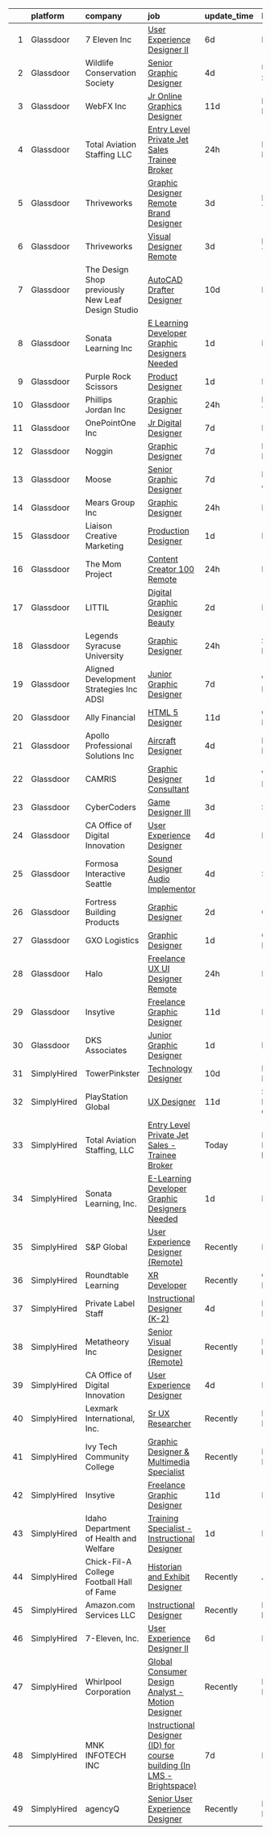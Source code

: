 

|    | platform    | company                                            | job                                                                                                                                                                                                                                                                                                                                                                                                                                                                                                                                                                                                                                                                                                                                                                                                                                                                                                                                                                                                                                                                                                                                                                                                                                                                                                                                          | update_time   | location                 |
|---:|:------------|:---------------------------------------------------|:---------------------------------------------------------------------------------------------------------------------------------------------------------------------------------------------------------------------------------------------------------------------------------------------------------------------------------------------------------------------------------------------------------------------------------------------------------------------------------------------------------------------------------------------------------------------------------------------------------------------------------------------------------------------------------------------------------------------------------------------------------------------------------------------------------------------------------------------------------------------------------------------------------------------------------------------------------------------------------------------------------------------------------------------------------------------------------------------------------------------------------------------------------------------------------------------------------------------------------------------------------------------------------------------------------------------------------------------|:--------------|:-------------------------|
|  1 | Glassdoor   | 7 Eleven  Inc                                      | [User Experience Designer II](https://www.glassdoor.com/partner/jobListing.htm?pos=101&ao=1110586&s=58&guid=00000181096dec8e9e74eb86922bdf22&src=GD_JOB_AD&t=SR&vt=w&cs=1_a6a5a20c&cb=1653720608224&jobListingId=1007881090040&cpc=F0038DB93C4854FD&jrtk=3-0-1g44mrr5ii6i7801-1g44mrr61q078800-d2493598c7d9ad2c--6NYlbfkN0AZh1or1nd4P80EI3VbDMEkHk3WtTTbA7v48SN8PUwli7eEKsXihalT5eu29SHp10Jd19ca7OuAyuQu5wpszQRQtygAVLMkOx3v6UyeIJBa3cEIfhPOMnQxQ-ugoaDD0iJImwaUoNXcGsckQb4mGk9bxsWh7ough2gIb78hZZ7bVT4qTqC8J6cvqLDGmo5y0fGaBN7jvJ-cKGD5yuEk51EbrzjkxH0FFhk5LoX3PRaOJAfTQ2WSaL2YMiDcKePnIB2Nx8DwdjJ5OwwK6lN7RnVOjzzhuymCB69It3hDecWinFdjrlbzcAb5LRQyp9b-Hg_0CMic7xhJE2ZD8Up5M4XEpUKUVwlIZ0lwaPGhLlZhFOA8fA0FvARPrufGQiAKgx772BzngHxRZH1isvYSEai21APg1_JB2ZU1ZkVXjc6l_Emuc4Nas7g4WgBTwahW7D4BRgj8lM5D38tOCpOJy9jnm57oSLSNkonoNtUJYC2ds0IAKvqTMKVbkoWnLBNp46KpVFTOdPlcJKUGpF0V_SVsA_9n9GN-jcSOBUiYQMPNdtdE6huWfeDLG1gv8AXDyo6aFpDjjj132suyx6SkgpsPhgc9U9P0zBuaPvsxaTxU3hu83cjg72WCYjQ-eEH8dAZoIXX-X7j4tYFdOFuBX4vDemjXAYCZkhSWHHBptplsDPVrY4DlNiL__w9OY_7ayQoTxhQwfn7qM7KBbx3NNcCb)                                                                                                                                                                                                                                                            | 6d            | Irving, TX               |
|  2 | Glassdoor   | Wildlife Conservation Society                      | [Senior Graphic Designer](https://www.glassdoor.com/partner/jobListing.htm?pos=128&ao=1136043&s=58&guid=00000181096dec8e9e74eb86922bdf22&src=GD_JOB_AD&t=SR&vt=w&cs=1_ace6a590&cb=1653720608230&jobListingId=1007886555647&jrtk=3-0-1g44mrr5ii6i7801-1g44mrr61q078800-41f3726d2523b07a-)                                                                                                                                                                                                                                                                                                                                                                                                                                                                                                                                                                                                                                                                                                                                                                                                                                                                                                                                                                                                                                                     | 4d            | United States            |
|  3 | Glassdoor   | WebFX  Inc                                         | [Jr  Online Graphics Designer](https://www.glassdoor.com/partner/jobListing.htm?pos=105&ao=1110586&s=58&guid=00000181096dec8e9e74eb86922bdf22&src=GD_JOB_AD&t=SR&vt=w&cs=1_95c764ad&cb=1653720608225&jobListingId=1007867152531&cpc=9C2286EA3771AAF6&jrtk=3-0-1g44mrr5ii6i7801-1g44mrr61q078800-e45d203cd15b1a88--6NYlbfkN0AA3uNcJ0aeXBAdVd1dUlJvZjHaUXbbC2QUFGJChoFW7xEU327m6es5fnmO4XFfQsElUQ5B2qez56nt0s_fqeW3_CEP4WT4GTXC0RSYE13d5_LoyRRUBtBgM1MHZfL2KnJULpAfNAJiUd9jBARxSD4BJ-OVc0YEX-8Vb9B6a11teLBKNpBs2fFa1JCVe2DlZD_No5AqK-WSe_DpC04pdhy4VhmJWIioLlVITIQ0Hts90ZJveDbijrAqYkllT-uz-msAZhrMGIm0nPBTbdcK5P_RbizYew9vVfZgnZrr2vcX83HU1v4WdeJ0NHnQ3X4BBDkhTHQjmoiAoVt0lk_eLcRS-qvKQKFIhdSAbt7YjjOK05Z7ZTYGwGt26EEsrH76-GBNRbdeeYJt5ozb-2EN4J2ZA9sxNUHgdE0GM5BaLEco2DIyz8xWyWAUfxCiOyKPtzkY8rpWw82IGvevkhjZCSZLQUbbfgH_njpLGWlfQEud__7xJXnF6cQffvqtI0Bj7Zo3E2H-R89d4iaPKs77ug7TpLOgx638Od-JLupQIZyC3foBCwWfV9dX)                                                                                                                                                                                                                                                                                                                                                                                                                           | 11d           | Harrisburg, PA           |
|  4 | Glassdoor   | Total Aviation Staffing  LLC                       | [Entry Level Private Jet Sales   Trainee Broker](https://www.glassdoor.com/partner/jobListing.htm?pos=125&ao=1136043&s=58&guid=00000181096dec8e9e74eb86922bdf22&src=GD_JOB_AD&t=SR&vt=w&ea=1&cs=1_0872eabd&cb=1653720608227&jobListingId=1007899093123&jrtk=3-0-1g44mrr5ii6i7801-1g44mrr61q078800-3eade2fd6a206fed-)                                                                                                                                                                                                                                                                                                                                                                                                                                                                                                                                                                                                                                                                                                                                                                                                                                                                                                                                                                                                                         | 24h           | New York, NY             |
|  5 | Glassdoor   | Thriveworks                                        | [Graphic Designer   Remote  Brand Designer ](https://www.glassdoor.com/partner/jobListing.htm?pos=121&ao=1136043&s=58&guid=00000181096dec8e9e74eb86922bdf22&src=GD_JOB_AD&t=SR&vt=w&ea=1&cs=1_ac62c7b9&cb=1653720608227&jobListingId=1007889421370&jrtk=3-0-1g44mrr5ii6i7801-1g44mrr61q078800-78958aa93bcbd39e-)                                                                                                                                                                                                                                                                                                                                                                                                                                                                                                                                                                                                                                                                                                                                                                                                                                                                                                                                                                                                                             | 3d            | Nashville, TN            |
|  6 | Glassdoor   | Thriveworks                                        | [Visual Designer   Remote](https://www.glassdoor.com/partner/jobListing.htm?pos=122&ao=1136043&s=58&guid=00000181096dec8e9e74eb86922bdf22&src=GD_JOB_AD&t=SR&vt=w&ea=1&cs=1_2073c949&cb=1653720608227&jobListingId=1007889835437&jrtk=3-0-1g44mrr5ii6i7801-1g44mrr61q078800-f2bbd65a80aad22b-)                                                                                                                                                                                                                                                                                                                                                                                                                                                                                                                                                                                                                                                                                                                                                                                                                                                                                                                                                                                                                                               | 3d            | Nashville, TN            |
|  7 | Glassdoor   | The Design Shop  previously New Leaf Design Studio | [AutoCAD Drafter Designer](https://www.glassdoor.com/partner/jobListing.htm?pos=117&ao=1136043&s=58&guid=00000181096dec8e9e74eb86922bdf22&src=GD_JOB_AD&t=SR&vt=w&ea=1&cs=1_fc680a8f&cb=1653720608226&jobListingId=1007869469254&jrtk=3-0-1g44mrr5ii6i7801-1g44mrr61q078800-c552ae467c8b32a1-)                                                                                                                                                                                                                                                                                                                                                                                                                                                                                                                                                                                                                                                                                                                                                                                                                                                                                                                                                                                                                                               | 10d           | Dallas, TX               |
|  8 | Glassdoor   | Sonata Learning  Inc                               | [E Learning Developer Graphic Designers Needed](https://www.glassdoor.com/partner/jobListing.htm?pos=114&ao=1136043&s=58&guid=00000181096dec8e9e74eb86922bdf22&src=GD_JOB_AD&t=SR&vt=w&ea=1&cs=1_099aa82e&cb=1653720608226&jobListingId=1007894756360&jrtk=3-0-1g44mrr5ii6i7801-1g44mrr61q078800-3850526d8ceb3346-)                                                                                                                                                                                                                                                                                                                                                                                                                                                                                                                                                                                                                                                                                                                                                                                                                                                                                                                                                                                                                          | 1d            | Remote                   |
|  9 | Glassdoor   | Purple  Rock  Scissors                             | [Product Designer](https://www.glassdoor.com/partner/jobListing.htm?pos=102&ao=1110586&s=58&guid=00000181096dec8e9e74eb86922bdf22&src=GD_JOB_AD&t=SR&vt=w&cs=1_2988e250&cb=1653720608224&jobListingId=1007895212083&cpc=AF1E4A3695F490BE&jrtk=3-0-1g44mrr5ii6i7801-1g44mrr61q078800-19209a4e7ce6e273--6NYlbfkN0B9CJAjumQvo31X8FUvHYg0gNPS0rTJ-uJjWt5JfkEMII10vzOjbNJo6SQhCT4L7RAU6dtdEMhx8nmzmg3wfk6BhM-zFzZCODVrclYp7WjOWs3tGfzj4XR24wIewklUtdIwkGmUxB-lp8SCFGi5DovRpJU5XISOiy4Ol8SHKbhJQCa7LPvCMyjBo6z0dF169_9CE_qyA1eyd0fhVCjaChYjfRuqYUoCkl137wcbwDApbLeTr-otbUAByRxSAmi7UNTzJHTXWhV4D1hqnW8ltH7stsu8NjrCefDI9qOVu_iRLn-8OQVOSt2P9mG0A3_2gv7pEC3LtgIcN5SFAnWhfKmwxl_zqHZrYSvxOHkytZUfB5BR4V9_KHBC3_osTagC8-kwakvX19rvoe6mllxEhDQyZFaffY9kXJ5mDxnQb8yvsQF4mtny9LcO6qahJ-YGjkX9d_6x6VduY5aYcg9yPeAkH9qiS2Ibf4tQqkuAhS6rzUBxdioEFCHb1M7v-vyOfAi0RWebntQz9V5lKoYTgoTT)                                                                                                                                                                                                                                                                                                                                                                                                                                                                       | 1d            | Remote                   |
| 10 | Glassdoor   | Phillips   Jordan  Inc                             | [Graphic Designer](https://www.glassdoor.com/partner/jobListing.htm?pos=111&ao=1136043&s=58&guid=00000181096dec8e9e74eb86922bdf22&src=GD_JOB_AD&t=SR&vt=w&ea=1&cs=1_e417ac09&cb=1653720608226&jobListingId=1007897855016&jrtk=3-0-1g44mrr5ii6i7801-1g44mrr61q078800-d40d9828e0e8b66f-)                                                                                                                                                                                                                                                                                                                                                                                                                                                                                                                                                                                                                                                                                                                                                                                                                                                                                                                                                                                                                                                       | 24h           | Knoxville, TN            |
| 11 | Glassdoor   | OnePointOne Inc                                    | [Jr  Digital Designer](https://www.glassdoor.com/partner/jobListing.htm?pos=115&ao=1136043&s=58&guid=00000181096dec8e9e74eb86922bdf22&src=GD_JOB_AD&t=SR&vt=w&cs=1_01382039&cb=1653720608226&jobListingId=1007879993793&jrtk=3-0-1g44mrr5ii6i7801-1g44mrr61q078800-9b174656c843ebe8-)                                                                                                                                                                                                                                                                                                                                                                                                                                                                                                                                                                                                                                                                                                                                                                                                                                                                                                                                                                                                                                                        | 7d            | Remote                   |
| 12 | Glassdoor   | Noggin                                             | [Graphic Designer](https://www.glassdoor.com/partner/jobListing.htm?pos=124&ao=1136043&s=58&guid=00000181096dec8e9e74eb86922bdf22&src=GD_JOB_AD&t=SR&vt=w&cs=1_e8b51eb4&cb=1653720608227&jobListingId=1007880400147&jrtk=3-0-1g44mrr5ii6i7801-1g44mrr61q078800-0d005e616b3e1ede-)                                                                                                                                                                                                                                                                                                                                                                                                                                                                                                                                                                                                                                                                                                                                                                                                                                                                                                                                                                                                                                                            | 7d            | New York, NY             |
| 13 | Glassdoor   | Moose                                              | [Senior Graphic Designer](https://www.glassdoor.com/partner/jobListing.htm?pos=118&ao=1136043&s=58&guid=00000181096dec8e9e74eb86922bdf22&src=GD_JOB_AD&t=SR&vt=w&cs=1_b46d4914&cb=1653720608226&jobListingId=1007879986010&jrtk=3-0-1g44mrr5ii6i7801-1g44mrr61q078800-0d368bce582f5cc3-)                                                                                                                                                                                                                                                                                                                                                                                                                                                                                                                                                                                                                                                                                                                                                                                                                                                                                                                                                                                                                                                     | 7d            | Los Angeles, CA          |
| 14 | Glassdoor   | Mears Group  Inc                                   | [Graphic Designer](https://www.glassdoor.com/partner/jobListing.htm?pos=110&ao=1136043&s=58&guid=00000181096dec8e9e74eb86922bdf22&src=GD_JOB_AD&t=SR&vt=w&ea=1&cs=1_e08a94a7&cb=1653720608226&jobListingId=1007897856345&jrtk=3-0-1g44mrr5ii6i7801-1g44mrr61q078800-308feb385ab5aecc-)                                                                                                                                                                                                                                                                                                                                                                                                                                                                                                                                                                                                                                                                                                                                                                                                                                                                                                                                                                                                                                                       | 24h           | Houston, TX              |
| 15 | Glassdoor   | Liaison Creative   Marketing                       | [Production Designer](https://www.glassdoor.com/partner/jobListing.htm?pos=129&ao=1136043&s=58&guid=00000181096dec8e9e74eb86922bdf22&src=GD_JOB_AD&t=SR&vt=w&cs=1_4058adc0&cb=1653720608230&jobListingId=1007895708337&jrtk=3-0-1g44mrr5ii6i7801-1g44mrr61q078800-c1324181b70c570f-)                                                                                                                                                                                                                                                                                                                                                                                                                                                                                                                                                                                                                                                                                                                                                                                                                                                                                                                                                                                                                                                         | 1d            | Remote                   |
| 16 | Glassdoor   | The Mom Project                                    | [Content Creator  100  Remote ](https://www.glassdoor.com/partner/jobListing.htm?pos=109&ao=1110586&s=58&guid=00000181096dec8e9e74eb86922bdf22&src=GD_JOB_AD&t=SR&vt=w&cs=1_6533b842&cb=1653720608225&jobListingId=1007899547557&cpc=8795CF9063CD573D&jrtk=3-0-1g44mrr5ii6i7801-1g44mrr61q078800-094bdca8187cec76--6NYlbfkN0BDp_epf89aHDQhKpPegNJQ_ldQpEFZQsM9OcONMGxWx6pU56EKHF58QjVdAUvn2gU6SxN3cP1bW0Bre3r-77iS0zkZDRVDnUUJlpB0sG7Ezed25Q6N2aIEHy9DiH9kl4HtnV5SJxw-2RKqHFXufLgM07gv-XKeniahKqOheNUHPPIucfwQZDvwXwkoT5HN7EqmT_sGZZ4zG4m2xTagg61Aj9CKZYHMQWMDcHfTVKy-lj_i4DG4uyDoczx7C8PXQzm5WAGCFd3zteBiuYY3SJAj3mHXl7VzD6GKUUpX-KnQYvRbE9PCHRcA_NAZUkUdrx5l8d6rYr55t3DQHdHOMk568kiWGxhoHOdomFB0k4UPleDDF0GX-OPfarcT9cz4kPKZwJM4eC2ft_bRYH7MAsamghfm3SZ3yzf-KE31ZRetRmCjaS-PiCf-ko5vekSu3fu4giAWo_PPdO27WEKfj7QavHKSzjuaRu61cj8yIgTPHAP29BeaTen4U9baagfki-42veZc8_ujZ8MLU7ElG-vKr94l-Df-QS28J9DCXstGggyUTlrD_I-lE7zuGeIghOk%3D)                                                                                                                                                                                                                                                                                                                                                                                                            | 24h           | Remote                   |
| 17 | Glassdoor   | LITTIL                                             | [Digital Graphic Designer  Beauty ](https://www.glassdoor.com/partner/jobListing.htm?pos=106&ao=1110586&s=58&guid=00000181096dec8e9e74eb86922bdf22&src=GD_JOB_AD&t=SR&vt=w&ea=1&cs=1_30e5cbfd&cb=1653720608225&jobListingId=1007891975766&cpc=F41FEAB56D215062&jrtk=3-0-1g44mrr5ii6i7801-1g44mrr61q078800-7125d1fa9995f422--6NYlbfkN0DCOPh4TI5HTrsk0faKMz3ZTXjD7ZvX_l_ZTj8vaDl_1qQA-Jc9ahiJ8OOwiqrC9U_YKfdMxlJgz5OiJ1Xh_VE-npN5yvIJWg8EmYNbhb269pDUudRF0pmA4ZhZCuKfogfoT9DHNwotbvFV-Azko2WsgsfFF5h1mfh1WYmxDb-Kwv73382lSOBELQSSM89QRiyCGtyL_PEwMHKWlL8rPPQW2nDpR5IIAaMsSf_7qH4avG4CYRrtVVQlBqY0p-3ncIeZec0meB3SfVTOSvk68e4egSj9VUijAwxQhOjlKdgsGM8Qeea505NZhLihJKQUOlg9adSie9ag6HplPhun4ChYBo89jyOefad7_Qp1Ef-cO9ZPVKNmLTU_5YXBMPtnIyfl9e9xh5pXrZ9ukS3kz_D8PCIYEgy_vBfntYXU0jpN3QIbnT-VB_ooOhVz_Dy7H4BfjSjmQADB8jDILL8TE0HTV4XG_n7G6TcKAXpwT-X87pUcaYgh8ixR6z78sR8_97mlh2s8bbsBdA%3D%3D)                                                                                                                                                                                                                                                                                                                                                                                                                                                     | 2d            | Remote                   |
| 18 | Glassdoor   | Legends  Syracuse University                       | [Graphic Designer](https://www.glassdoor.com/partner/jobListing.htm?pos=126&ao=1136043&s=58&guid=00000181096dec8e9e74eb86922bdf22&src=GD_JOB_AD&t=SR&vt=w&cs=1_89952ba3&cb=1653720608227&jobListingId=1007899506979&jrtk=3-0-1g44mrr5ii6i7801-1g44mrr61q078800-0458ed75be842db9-)                                                                                                                                                                                                                                                                                                                                                                                                                                                                                                                                                                                                                                                                                                                                                                                                                                                                                                                                                                                                                                                            | 24h           | Syracuse, NY             |
| 19 | Glassdoor   | Aligned Development Strategies  Inc   ADSI         | [Junior Graphic Designer](https://www.glassdoor.com/partner/jobListing.htm?pos=104&ao=1110586&s=58&guid=00000181096dec8e9e74eb86922bdf22&src=GD_JOB_AD&t=SR&vt=w&ea=1&cs=1_b1ac8cfb&cb=1653720608225&jobListingId=1007879611487&cpc=75B6770C194DCF89&jrtk=3-0-1g44mrr5ii6i7801-1g44mrr61q078800-0e775013a8373599--6NYlbfkN0CsnV7zi8fYXYrHU3CxYrWsevdfKoJRclteXic_DH6hz6lHkrGhtMVYuEs4uL9E0f_rJvUnt-HOJ3eUr8vm2-aKHUt4Ti1B94f3F5E24PaMnmvFHAg1Wg_49SEx7Au01zHA6BcKVESqN9Vl76215_dSx2AJtQ8IXaa1fIzkozVK1pGDNSlkH9vqskGyrO-bo-YdSPI-psrdJTW2PUD0j3Wx--2euqq93NU_z8qxdj-5Y67nA4eNvSeKoYxj3nrIEdN_d2cEUJ8Lg9oBHmwUVM2qw2eRG7xoBMF6qrG982GsFDoalfSH7ZiauUOJNA72w5_xQMHBPTKP2Lw9H4GaI-L_-CPFY9Ez4CnspftOSm1Y_CpyqBASlDTqJvMuW_Akb4kpWAhxgwxn9brvlmf3r4mdMBNktveTqITMQqmF4AYyu3Zea945CWurN5gFIDGD8G-sJQXUTVWnTS1PFvZQ-Z72s3uoeDUUISyQ4k2yMCZko6W8RR1apK-sZAxoE5IW1_U%3D)                                                                                                                                                                                                                                                                                                                                                                                                                                                                             | 7d            | Washington, DC           |
| 20 | Glassdoor   | Ally Financial                                     | [HTML 5 Designer](https://www.glassdoor.com/partner/jobListing.htm?pos=103&ao=1110586&s=58&guid=00000181096dec8e9e74eb86922bdf22&src=GD_JOB_AD&t=SR&vt=w&cs=1_1cf077a7&cb=1653720608225&jobListingId=1007867391726&cpc=9908D8D4413DBB8A&jrtk=3-0-1g44mrr5ii6i7801-1g44mrr61q078800-dd3b86276175e6eb--6NYlbfkN0DJ5QQ_XkAtnGD7OtNJBPWnMWX0-0yeBIg3SyIy7sPtwbzsSHHn3ObDFBkKUa5OGl8y0dJf7yi6WMV9-1iI2ctkQMj36Vqu3nfxqejcT7v8oHdks7-CuL-83cB3HB-Ah8QbIvJPvSePv3qF5JxlHe6ga12IDixKV-SilRGvR4Ha-hwcPM9Y5e77piREsWxpWfouHgjyWNjeqWas5hfAyVDzqx1YBX5a6j-amMK133KnInXdkFRj3azZoipPYSWhTj5wkRUYYZFJ-QkXoqnrpty5bWzNSk5rY7UunYLzQTy_4_xDHq8GtRUpEyDuDQKeHINEaVwOEkPM9fLf3mUVvFkG3-R5HRCbz76bdvm0h47Bw5TTGvw3x9rgNq9YXkbG8usMoZuMVI98oDltXbAyOfgYGa3fRfyTqeVv0g4wHNf_kc_R3TGemKVBFJ3w8-oJmO_gJuedzclwsW1Q6LXeUx_G8f9cnT_zSJQ5IOPMNEBQSA%3D%3D)                                                                                                                                                                                                                                                                                                                                                                                                                                                                                                            | 11d           | Charlotte, NC            |
| 21 | Glassdoor   | Apollo Professional Solutions  Inc                 | [Aircraft Designer](https://www.glassdoor.com/partner/jobListing.htm?pos=107&ao=1110586&s=58&guid=00000181096dec8e9e74eb86922bdf22&src=GD_JOB_AD&t=SR&vt=w&ea=1&cs=1_a16cad2e&cb=1653720608226&jobListingId=1007886528834&cpc=444700D72F2ECBCE&jrtk=3-0-1g44mrr5ii6i7801-1g44mrr61q078800-ccea20be80b1ef32--6NYlbfkN0CAhuD5_VJSGKds9a5niLzxiWOcN_E6D1JakCGF8i00d5u5_wS3bTMcLsa5oBz5JCY0d86PAg36sKQkUwr9RlzHYaQh2a-sjRPFxpVJdzKRZFvtbDK2qLC4EMHeB3FUPKXHdlMmNNy4CxDwp2oJLqBdhs8Xi8yYkwfctmDWHem3Up4HtIH1f1Apn0UDsTuUtgzaPWQjnCJS49ZYgkLMkkeR4_4cn3nj-QKqbbWX50z9qtfpMEbd6s5zBxwNohYHM6ldiJ-6PVImU8ORjwOeYJbZ1PlBEC_A6fQYUwjPqyb0shytQsceWlbQOnB2M5Yx9fB0Ix7CGDJVZI38pab_8LfO8ZUY1I62j7Eiz4OnTqFMErrPS9IlxTpigoAs2GydkqO4Gt-7wnoHj1tEUndEVdRuwcrS8QcKSrH56zFe3H7fy7yqnJA1YFldgW_nBBAhQoHoJ4Ugr9jjQtyMrU81pZzSzqECpQFRNZqVnKQz6HVT4t7G8-ETXryJQCG6JVqaoXM%3D)                                                                                                                                                                                                                                                                                                                                                                                                                                                                                   | 4d            | Fort Walton Beach, FL    |
| 22 | Glassdoor   | CAMRIS                                             | [Graphic Designer  Consultant ](https://www.glassdoor.com/partner/jobListing.htm?pos=119&ao=1136043&s=58&guid=00000181096dec8e9e74eb86922bdf22&src=GD_JOB_AD&t=SR&vt=w&cs=1_025cbc60&cb=1653720608226&jobListingId=1007896207698&jrtk=3-0-1g44mrr5ii6i7801-1g44mrr61q078800-769e721914b013a6-)                                                                                                                                                                                                                                                                                                                                                                                                                                                                                                                                                                                                                                                                                                                                                                                                                                                                                                                                                                                                                                               | 1d            | Washington, DC           |
| 23 | Glassdoor   | CyberCoders                                        | [Game Designer III](https://www.glassdoor.com/partner/jobListing.htm?pos=108&ao=1110586&s=58&guid=00000181096dec8e9e74eb86922bdf22&src=GD_JOB_AD&t=SR&vt=w&ea=1&cs=1_6bd5eef7&cb=1653720608226&jobListingId=1007889347119&cpc=47CFDC01B3F81FAC&jrtk=3-0-1g44mrr5ii6i7801-1g44mrr61q078800-ad7eb3e2d36a3431--6NYlbfkN0CpFJQzrgRR8WqXWK1qKKEqALWJw739KlKqr2H-MSI4eoBlI4EFrmor2FYZMP3muM3q8CJThxyMk38oTQn2aowaZAQ7o1W77ClXsMgaVTMng8KsUr9exL2c8BG4PascUKA-Sq9M7yCb3ygeayk3pjRq4nvaFIPVv9cT8aZ6pxzw-tqg3x_60uYSrOvuWX9UZNtObrqtyaOYVMgVAYa90qjXH7nl0Dp_Qfmk8-hy3V4AQn_V0HHX-Z2pXNyITj984nuaECPFCwB3N06JvjkZEIzLIf71uOajwQWRbnhOn6ok5_WWDxogXoTbjeIbwtKwv8F_6KzDaxb4Furi4EKbYnD9Ln7szznVRXTvLQpYhlVAFpmJNanamH0yzappX_ESMzfU27l-XO_GKi8R9BGVeZv138sLx-2rWjQ4qLhd05fDmdwPuWq0huMEsdVMuOiHVDGl9KeNAvGjEpmY_YBjSblXNLHYLYeB4Eh_yezQqWYPjonnP9o8go9OWr5tz0tUhEVADLahlESKbcjS4-S4H_l52_w9wtF3hw4ltmZvIN7syFAPDsH5yMup0Eu-soQP7-r1fmWiBrX_IQ3Fz8cCWCqPqBY9uksB7VC68dyMaCj5tuOv8sDLUuyW9qGeEpiDmuDAf6ruwtI0bFaJ6LrIJLO_1OXpRgu27TmmvPF29OT2LkiWpT_gyAqR9WP7V9XQX_yGzDKUSmUsQFM4FrzLXgKTtbnIINWDiZQMIy2jEx03FW077WvPhaJqs4jq45O0Oge44tkNJsBumCwBaTh7zMCpD0YDrUmuZpKJdu4XGHyMpTmouuEA_DsiaJ1fQaSYR9nl0i5JeCo605PmD3ZLUDOHcf2kqHxPKtJY2qOEacvomBhoPpwAlYvYcUPCMIguix75LmE3jh1PzwuQyqhj4spv5k9TDO-GKAA90MzqKSrM-lGGyZGQKEWRoj1RgtRn4vajeFaxHlT0R-2iIp-MqrGr) | 3d            | Seattle, WA              |
| 24 | Glassdoor   | CA Office of Digital Innovation                    | [User Experience Designer](https://www.glassdoor.com/partner/jobListing.htm?pos=116&ao=1136043&s=58&guid=00000181096dec8e9e74eb86922bdf22&src=GD_JOB_AD&t=SR&vt=w&ea=1&cs=1_42ac43ca&cb=1653720608226&jobListingId=1007886937894&jrtk=3-0-1g44mrr5ii6i7801-1g44mrr61q078800-4b86180a2663d55c-)                                                                                                                                                                                                                                                                                                                                                                                                                                                                                                                                                                                                                                                                                                                                                                                                                                                                                                                                                                                                                                               | 4d            | Remote                   |
| 25 | Glassdoor   | Formosa Interactive Seattle                        | [Sound Designer   Audio Implementor](https://www.glassdoor.com/partner/jobListing.htm?pos=127&ao=1136043&s=58&guid=00000181096dec8e9e74eb86922bdf22&src=GD_JOB_AD&t=SR&vt=w&ea=1&cs=1_8e989289&cb=1653720608228&jobListingId=1007885916878&jrtk=3-0-1g44mrr5ii6i7801-1g44mrr61q078800-794c7b7ef5383eae-)                                                                                                                                                                                                                                                                                                                                                                                                                                                                                                                                                                                                                                                                                                                                                                                                                                                                                                                                                                                                                                     | 4d            | Seattle, WA              |
| 26 | Glassdoor   | Fortress Building Products                         | [Graphic Designer](https://www.glassdoor.com/partner/jobListing.htm?pos=120&ao=1136043&s=58&guid=00000181096dec8e9e74eb86922bdf22&src=GD_JOB_AD&t=SR&vt=w&cs=1_96382716&cb=1653720608227&jobListingId=1007892620368&jrtk=3-0-1g44mrr5ii6i7801-1g44mrr61q078800-ee46695a8071d69c-)                                                                                                                                                                                                                                                                                                                                                                                                                                                                                                                                                                                                                                                                                                                                                                                                                                                                                                                                                                                                                                                            | 2d            | Garland, TX              |
| 27 | Glassdoor   | GXO Logistics                                      | [Graphic Designer](https://www.glassdoor.com/partner/jobListing.htm?pos=130&ao=1136043&s=58&guid=00000181096dec8e9e74eb86922bdf22&src=GD_JOB_AD&t=SR&vt=w&cs=1_3dad22b8&cb=1653720608230&jobListingId=1007896501287&jrtk=3-0-1g44mrr5ii6i7801-1g44mrr61q078800-3b149a184c07e4b3-)                                                                                                                                                                                                                                                                                                                                                                                                                                                                                                                                                                                                                                                                                                                                                                                                                                                                                                                                                                                                                                                            | 1d            | Charlotte, NC            |
| 28 | Glassdoor   | Halo                                               | [Freelance UX UI Designer  Remote ](https://www.glassdoor.com/partner/jobListing.htm?pos=113&ao=1136043&s=58&guid=00000181096dec8e9e74eb86922bdf22&src=GD_JOB_AD&t=SR&vt=w&cs=1_31893fa8&cb=1653720608226&jobListingId=1007898771732&jrtk=3-0-1g44mrr5ii6i7801-1g44mrr61q078800-aff68833c903062d-)                                                                                                                                                                                                                                                                                                                                                                                                                                                                                                                                                                                                                                                                                                                                                                                                                                                                                                                                                                                                                                           | 24h           | Remote                   |
| 29 | Glassdoor   | Insytive                                           | [Freelance Graphic Designer](https://www.glassdoor.com/partner/jobListing.htm?pos=112&ao=1136043&s=58&guid=00000181096dec8e9e74eb86922bdf22&src=GD_JOB_AD&t=SR&vt=w&ea=1&cs=1_0f2d7698&cb=1653720608226&jobListingId=1007867254814&jrtk=3-0-1g44mrr5ii6i7801-1g44mrr61q078800-bb68b0a2a8bae60e-)                                                                                                                                                                                                                                                                                                                                                                                                                                                                                                                                                                                                                                                                                                                                                                                                                                                                                                                                                                                                                                             | 11d           | Remote                   |
| 30 | Glassdoor   | DKS Associates                                     | [Junior Graphic Designer](https://www.glassdoor.com/partner/jobListing.htm?pos=123&ao=1136043&s=58&guid=00000181096dec8e9e74eb86922bdf22&src=GD_JOB_AD&t=SR&vt=w&cs=1_765869cc&cb=1653720608227&jobListingId=1007896035284&jrtk=3-0-1g44mrr5ii6i7801-1g44mrr61q078800-a48c0e700df7b0a0-)                                                                                                                                                                                                                                                                                                                                                                                                                                                                                                                                                                                                                                                                                                                                                                                                                                                                                                                                                                                                                                                     | 1d            | Portland, OR             |
| 31 | SimplyHired | TowerPinkster                                      | [Technology Designer](https://www.simplyhired.com/job/Eo8H-ftQNf_Z90KM3AWqWjVLPGHnq1eVo2tzVDpK376dVK5BpxQbSQ?q=interactive+designer)                                                                                                                                                                                                                                                                                                                                                                                                                                                                                                                                                                                                                                                                                                                                                                                                                                                                                                                                                                                                                                                                                                                                                                                                         | 10d           | Kalamazoo, MI            |
| 32 | SimplyHired | PlayStation Global                                 | [UX Designer](https://www.simplyhired.com/job/HBy-pXYV_o8XnyxuOyn3Vnm0QxeZGuXUIJRhOX0UydKTByBUDu1gdw?q=interactive+designer)                                                                                                                                                                                                                                                                                                                                                                                                                                                                                                                                                                                                                                                                                                                                                                                                                                                                                                                                                                                                                                                                                                                                                                                                                 | 11d           | San Francisco, CA        |
| 33 | SimplyHired | Total Aviation Staffing, LLC                       | [Entry Level Private Jet Sales - Trainee Broker](https://www.simplyhired.com/job/KCsdslrKU_CGpYwdPjdz381UnOJ-_WW_9Qew3AVdvczzh8fSxhowAA?q=interactive+designer)                                                                                                                                                                                                                                                                                                                                                                                                                                                                                                                                                                                                                                                                                                                                                                                                                                                                                                                                                                                                                                                                                                                                                                              | Today         | New York, NY +1 location |
| 34 | SimplyHired | Sonata Learning, Inc.                              | [E-Learning Developer Graphic Designers Needed](https://www.simplyhired.com/job/TeOp_OrT6WJHKtS9nJO2bEVOdUxqEykGbF3qqn-283MwEQytUgS1IA?q=interactive+designer)                                                                                                                                                                                                                                                                                                                                                                                                                                                                                                                                                                                                                                                                                                                                                                                                                                                                                                                                                                                                                                                                                                                                                                               | 1d            | Remote                   |
| 35 | SimplyHired | S&P Global                                         | [User Experience Designer (Remote)](https://www.simplyhired.com/job/oU3tJzwSLqmdhoP5YjylgBZnqysO4wlBQZDirRbewfuzHHGszVSZ6w?q=interactive+designer)                                                                                                                                                                                                                                                                                                                                                                                                                                                                                                                                                                                                                                                                                                                                                                                                                                                                                                                                                                                                                                                                                                                                                                                           | Recently      | Remote                   |
| 36 | SimplyHired | Roundtable Learning                                | [XR Developer](https://www.simplyhired.com/job/qvFIadB82qmPKcwbS-Su0yZRi4ORLl-D343HzeTnEbsndyKhfpbK4Q?q=interactive+designer)                                                                                                                                                                                                                                                                                                                                                                                                                                                                                                                                                                                                                                                                                                                                                                                                                                                                                                                                                                                                                                                                                                                                                                                                                | Recently      | Chagrin Falls, OH        |
| 37 | SimplyHired | Private Label Staff                                | [Instructional Designer (K-2)](https://www.simplyhired.com/job/RMk_2mWWbpboytmJiwb8oL9kP8tx2RR20pYewPBPWHUO8CO-VBASCw?q=interactive+designer)                                                                                                                                                                                                                                                                                                                                                                                                                                                                                                                                                                                                                                                                                                                                                                                                                                                                                                                                                                                                                                                                                                                                                                                                | 4d            | Baltimore, MD            |
| 38 | SimplyHired | Metatheory Inc                                     | [Senior Visual Designer (Remote)](https://www.simplyhired.com/job/IdixQXVZpTTpoKAj8Vu3nNxX8mjQdSSK93Am_oATzSIIbPoEhTnj_g?q=interactive+designer)                                                                                                                                                                                                                                                                                                                                                                                                                                                                                                                                                                                                                                                                                                                                                                                                                                                                                                                                                                                                                                                                                                                                                                                             | Recently      | Remote +1 location       |
| 39 | SimplyHired | CA Office of Digital Innovation                    | [User Experience Designer](https://www.simplyhired.com/job/uWRRjWP8uA28Z05e2cstpAC3N-sC3lhrF_Lr8Mx4Wje4m7FN2yaXkQ?q=interactive+designer)                                                                                                                                                                                                                                                                                                                                                                                                                                                                                                                                                                                                                                                                                                                                                                                                                                                                                                                                                                                                                                                                                                                                                                                                    | 4d            | Remote                   |
| 40 | SimplyHired | Lexmark International, Inc.                        | [Sr UX Researcher](https://www.simplyhired.com/job/oYoFITEqoM8aM6_6lCjt-Y8GkwHqkzkHOIL475-d28UnTY6qtXdeHw?q=interactive+designer)                                                                                                                                                                                                                                                                                                                                                                                                                                                                                                                                                                                                                                                                                                                                                                                                                                                                                                                                                                                                                                                                                                                                                                                                            | Recently      | Lexington, KY            |
| 41 | SimplyHired | Ivy Tech Community College                         | [Graphic Designer & Multimedia Specialist](https://www.simplyhired.com/job/3UKXomY_n5iYr2V0aQnfQ9u8i8iGHv0EZyvQoNjZ3fLL1XhZn_B0rQ?q=interactive+designer)                                                                                                                                                                                                                                                                                                                                                                                                                                                                                                                                                                                                                                                                                                                                                                                                                                                                                                                                                                                                                                                                                                                                                                                    | Recently      | Indianapolis, IN         |
| 42 | SimplyHired | Insytive                                           | [Freelance Graphic Designer](https://www.simplyhired.com/job/n0OripE-PckRlxkJxrOE2mEr9j9h1x-nkx2-OiK6HDT9Q0R3h3_aNw?q=interactive+designer)                                                                                                                                                                                                                                                                                                                                                                                                                                                                                                                                                                                                                                                                                                                                                                                                                                                                                                                                                                                                                                                                                                                                                                                                  | 11d           | Remote                   |
| 43 | SimplyHired | Idaho Department of Health and Welfare             | [Training Specialist - Instructional Designer](https://www.simplyhired.com/job/mJiBdYluoBZtTx5sOuoakA32Tsd7Itn9aPm74HphMs227b-oJYMADg?q=interactive+designer)                                                                                                                                                                                                                                                                                                                                                                                                                                                                                                                                                                                                                                                                                                                                                                                                                                                                                                                                                                                                                                                                                                                                                                                | 1d            | Boise, ID                |
| 44 | SimplyHired | Chick-Fil-A College Football Hall of Fame          | [Historian and Exhibit Designer](https://www.simplyhired.com/job/LB7Wqa3WFW3fbC_jpixFSkZ69exVcrEFKibMA6P3cXWuExkPViHBbg?q=interactive+designer)                                                                                                                                                                                                                                                                                                                                                                                                                                                                                                                                                                                                                                                                                                                                                                                                                                                                                                                                                                                                                                                                                                                                                                                              | Recently      | Atlanta, GA              |
| 45 | SimplyHired | Amazon.com Services LLC                            | [Instructional Designer](https://www.simplyhired.com/job/YARcT0DzqO0xQlFneyTXPHw9LGoxYDFn2eYl0gzbVHT3LNEH2rWt1g?q=interactive+designer)                                                                                                                                                                                                                                                                                                                                                                                                                                                                                                                                                                                                                                                                                                                                                                                                                                                                                                                                                                                                                                                                                                                                                                                                      | Recently      | Remote +1 location       |
| 46 | SimplyHired | 7-Eleven, Inc.                                     | [User Experience Designer II](https://www.simplyhired.com/job/KqXvTyS1P4tNBijJ1mnyZA1p2JhojehdwJj5EvcSX8xAVOET4zeiEw?q=interactive+designer)                                                                                                                                                                                                                                                                                                                                                                                                                                                                                                                                                                                                                                                                                                                                                                                                                                                                                                                                                                                                                                                                                                                                                                                                 | 6d            | Irving, TX               |
| 47 | SimplyHired | Whirlpool Corporation                              | [Global Consumer Design Analyst - Motion Designer](https://www.simplyhired.com/job/9XTwKmcT9LQIO5FaGsJwuXGANj42wBnQHsYB432Q5xGB7Fql3bkM5A?q=interactive+designer)                                                                                                                                                                                                                                                                                                                                                                                                                                                                                                                                                                                                                                                                                                                                                                                                                                                                                                                                                                                                                                                                                                                                                                            | Recently      | Benton Harbor, MI        |
| 48 | SimplyHired | MNK INFOTECH INC                                   | [Instructional Designer (ID) for course building (In LMS -Brightspace)](https://www.simplyhired.com/job/vNmpCTMR0iTkike6Z4OYw3jfrWvNE8KTYNK5F5RD66vPOF_uUsELqA?q=interactive+designer)                                                                                                                                                                                                                                                                                                                                                                                                                                                                                                                                                                                                                                                                                                                                                                                                                                                                                                                                                                                                                                                                                                                                                       | 7d            | Remote                   |
| 49 | SimplyHired | agencyQ                                            | [Senior User Experience Designer](https://www.simplyhired.com/job/cIDtvicOoH53aMYEP0Ljm-akwv5PTKqGSpFWDKdyocaD4666RjrRkA?q=interactive+designer)                                                                                                                                                                                                                                                                                                                                                                                                                                                                                                                                                                                                                                                                                                                                                                                                                                                                                                                                                                                                                                                                                                                                                                                             | Recently      | Bethesda, MD             |